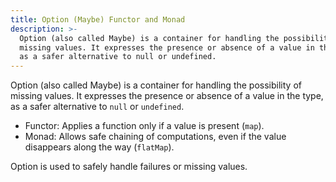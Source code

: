 ```yaml
---
title: Option (Maybe) Functor and Monad
description: >-
  Option (also called Maybe) is a container for handling the possibility of
  missing values. It expresses the presence or absence of a value in the type,
  as a safer alternative to null or undefined.
---
```

Option (also called Maybe) is a container for handling the possibility of missing values. It expresses the presence or absence of a value in the type, as a safer alternative to `null` or `undefined`.

- Functor: Applies a function only if a value is present (`map`).
- Monad: Allows safe chaining of computations, even if the value disappears along the way (`flatMap`).

Option is used to safely handle failures or missing values.
